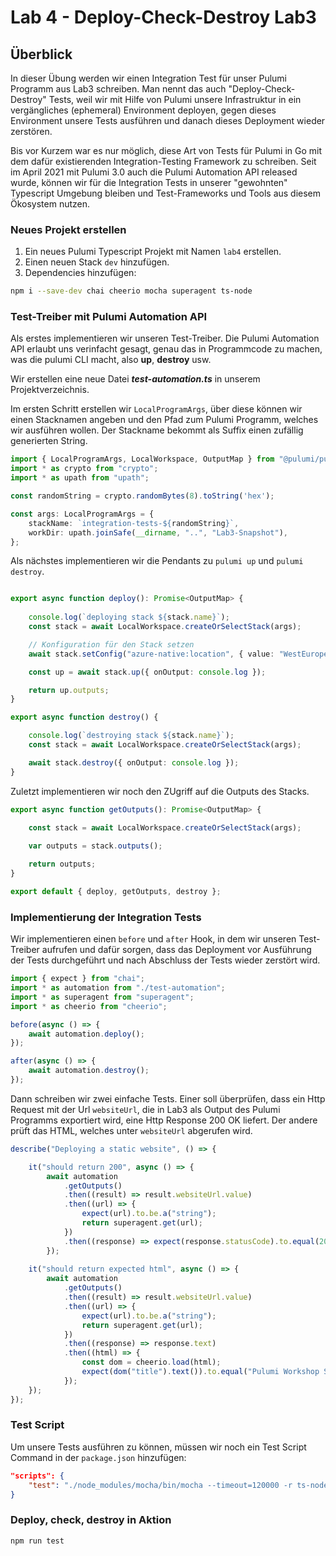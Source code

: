 # Lab 4 - Deploy-Check-Destroy Lab3

## Überblick

In dieser Übung werden wir einen Integration Test für unser Pulumi Programm aus Lab3 schreiben. Man nennt das auch "Deploy-Check-Destroy" Tests, weil wir mit Hilfe von Pulumi unsere Infrastruktur in ein vergängliches (ephemeral) Environment deployen, gegen dieses Environment unsere Tests ausführen und danach dieses Deployment wieder zerstören.  

Bis vor Kurzem war es nur möglich, diese Art von Tests für Pulumi in Go mit dem dafür existierenden Integration-Testing Framework zu schreiben. Seit im April 2021 mit Pulumi 3.0 auch die Pulumi Automation API released wurde, können wir für die Integration Tests in unserer "gewohnten" Typescript Umgebung bleiben und Test-Frameworks und Tools aus diesem Ökosystem nutzen.

### Neues Projekt erstellen

1. Ein neues Pulumi Typescript Projekt mit Namen `lab4` erstellen.
2. Einen neuen Stack `dev` hinzufügen.
3. Dependencies hinzufügen:

```bash
npm i --save-dev chai cheerio mocha superagent ts-node
```

### Test-Treiber mit Pulumi Automation API
Als erstes implementieren wir unseren Test-Treiber. Die Pulumi Automation API erlaubt uns verinfacht gesagt, genau das in Programmcode zu machen, was die pulumi CLI macht, also **up**, **destroy** usw.

Wir erstellen eine neue Datei ***test-automation.ts*** in unserem Projektverzeichnis.

Im ersten Schritt erstellen wir `LocalProgramArgs`, über diese können wir einen Stacknamen angeben und den Pfad zum Pulumi Programm, welches wir ausführen wollen. Der Stackname bekommt als Suffix einen zufällig generierten String.

```ts
import { LocalProgramArgs, LocalWorkspace, OutputMap } from "@pulumi/pulumi/automation";
import * as crypto from "crypto";
import * as upath from "upath";

const randomString = crypto.randomBytes(8).toString('hex');

const args: LocalProgramArgs = {
    stackName: `integration-tests-${randomString}`,
    workDir: upath.joinSafe(__dirname, "..", "Lab3-Snapshot"),
};
```

Als nächstes implementieren wir die Pendants zu `pulumi up` und `pulumi destroy`.
```ts

export async function deploy(): Promise<OutputMap> {
    
    console.log(`deploying stack ${stack.name}`);
    const stack = await LocalWorkspace.createOrSelectStack(args);

    // Konfiguration für den Stack setzen
    await stack.setConfig("azure-native:location", { value: "WestEurope" });

    const up = await stack.up({ onOutput: console.log });

    return up.outputs;
}

export async function destroy() {

    console.log(`destroying stack ${stack.name}`);
    const stack = await LocalWorkspace.createOrSelectStack(args);

    await stack.destroy({ onOutput: console.log });
}
```

Zuletzt implementieren wir noch den ZUgriff auf die Outputs des Stacks.

```ts
export async function getOutputs(): Promise<OutputMap> {
    
    const stack = await LocalWorkspace.createOrSelectStack(args);

    var outputs = stack.outputs();

    return outputs;
}

export default { deploy, getOutputs, destroy };
```

### Implementierung der Integration Tests

Wir implementieren einen `before` und `after` Hook, in dem wir unseren Test-Treiber aufrufen und dafür sorgen, dass das Deployment vor Ausführung der Tests durchgeführt und nach Abschluss der Tests wieder zerstört wird.

```ts
import { expect } from "chai";
import * as automation from "./test-automation";
import * as superagent from "superagent";
import * as cheerio from "cheerio";

before(async () => {
    await automation.deploy();
});

after(async () => {
    await automation.destroy();
});
```

Dann schreiben wir zwei einfache Tests. Einer soll überprüfen, dass ein Http Request mit der Url `websiteUrl`, die in Lab3 als Output des Pulumi Programms exportiert wird, eine Http Response 200 OK liefert. Der andere prüft das HTML, welches unter `websiteUrl` abgerufen wird.

```ts
describe("Deploying a static website", () => {

    it("should return 200", async () => {
        await automation
            .getOutputs()
            .then((result) => result.websiteUrl.value)
            .then((url) => {
                expect(url).to.be.a("string");
                return superagent.get(url);
            })
            .then((response) => expect(response.statusCode).to.equal(200))
        });
    
    it("should return expected html", async () => {
        await automation
            .getOutputs()
            .then((result) => result.websiteUrl.value)
            .then((url) => {
                expect(url).to.be.a("string");
                return superagent.get(url);
            })
            .then((response) => response.text)
            .then((html) => {
                const dom = cheerio.load(html);
                expect(dom("title").text()).to.equal("Pulumi Workshop Static Website");
            });
    });    
});
```

### Test Script 
Um unsere Tests ausführen zu können, müssen wir noch ein Test Script Command in der `package.json` hinzufügen:
```json
"scripts": {
    "test": "./node_modules/mocha/bin/mocha --timeout=120000 -r ts-node/register ./test.ts"
}
```

### Deploy, check, destroy in Aktion
```bash
npm run test
```
